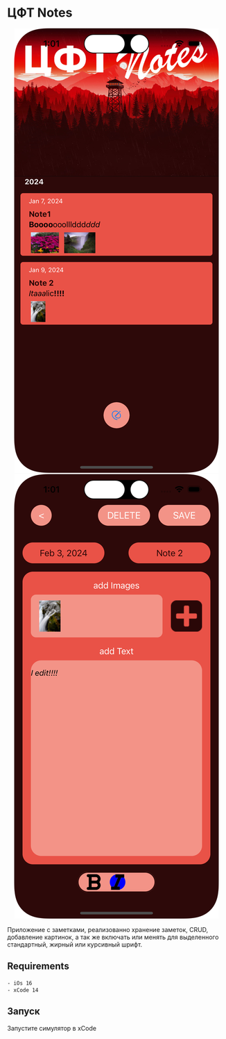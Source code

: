# ЦФТ Notes
<p align="center">
  <img src="https://github.com/killthebee/notes/blob/main/images/Simulator%20Screenshot%20-%20iPhone%2014%20Pro%20-%202024-02-03%20at%2013.01.00.png"/>
  <img src="https://github.com/killthebee/notes/blob/main/images/Simulator%20Screenshot%20-%20iPhone%2014%20Pro%20-%202024-02-03%20at%2013.01.31.png"/>
</p>
Приложение с заметками, реализованно хранение заметок, СRUD, добавление картинок, а так же включать или менять для выделенного стандартный, жирный или курсивный шрифт.

## Requirements


```
- iOs 16
- xCode 14
```

## Запуск
Запустите симулятор в xCode
